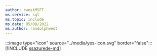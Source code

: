 ```yaml
---
author: rwestMSFT
ms.service: sql
ms.topic: include
ms.date: 05/09/2022
ms.author: randolphwest
---
```


:::image type="icon" source="../media/yes-icon.svg" border="false"::: [!INCLUDE [ssazurede-md](../ssazurede-md.md)]
